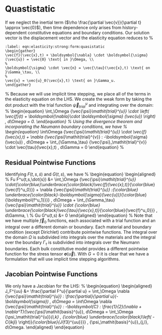 # Quastistatic

If we neglect the inertial term ($\rho \frac{\partial \vec{v}}{\partial t} \approx \vec{0}$), then time dependence only arises from history-dependent constitutive equations and boundary conditions.
Our solution vector is the displacement vector and the elasticity equation reduces to
%
```{math}
:label: eqn:elasticity:strong:form:quasistatic
\begin{gather}
\vec{f}(\vec{x},t) + \boldsymbol{\nabla} \cdot \boldsymbol{\sigma}(\vec{u}) = \vec{0} \text{ in }\Omega, \\
%
\boldsymbol{\sigma} \cdot \vec{n} = \vec{\tau}(\vec{x},t) \text{ on }\Gamma_\tau, \\
%
\vec{u} = \vec{u}_0(\vec{x},t) \text{ on }\Gamma_u.
\end{gather}
```
%
Because we will use implicit time stepping, we place all of the terms in the elasticity equation on the LHS.
We create the weak form by taking the dot product with the trial function ${\vec{\psi}_\mathit{trial}^{u}}$ and integrating over the domain:
%
\begin{equation}
\int_\Omega {\vec{\psi}_\mathit{trial}^{u}} \cdot \left( \vec{f}(t) + \boldsymbol{\nabla}\cdot \boldsymbol{\sigma} (\vec{u}) \right) \, d\Omega = 0.
\end{equation}
%
Using the divergence theorem and incorporating the Neumann boundary conditions, we have
%
\begin{equation}
\int_\Omega {\vec{\psi}_\mathit{trial}^{u}} \cdot \vec{f}(\vec{x},t) + \nabla {\vec{\psi}_\mathit{trial}^{v}} : -\boldsymbol{\sigma}(\vec{u}) \, d\Omega  + \int_{\Gamma_\tau} {\vec{\psi}_\mathit{trial}^{v}} \cdot \vec{\tau}(\vec{x},t) \, d\Gamma = 0
\end{equation}
%
## Residual Pointwise Functions

Identifying $F(t,s,\dot{s})$ and $G(t,s)$, we have
%
\begin{equation}
\begin{aligned}
% Fu
F^u(t,s,\dot{s}) &=  \int_\Omega {\vec{\psi}_\mathit{trial}^{u}} \cdot{\color{blue}\underbrace{\color{black}\vec{f}(\vec{x},t)}_{\color{blue}{\vec{f}^u_0}}} + \nabla {\vec{\psi}_\mathit{trial}^{u}} :{\color{blue} \underbrace{\color{black}-\boldsymbol{\sigma}(\vec{u})}_{\color{blue}{\boldsymbol{f^u_1}}}} \, d\Omega  + \int_{\Gamma_\tau} {\vec{\psi}_\mathit{trial}^{u}} \cdot {\color{blue}  \underbrace{\color{black}\vec{\tau}(\vec{x},t)}_{\color{blue}{\vec{f}^u_0}}} \, d\Gamma, \\
% Gu
G^u(t,s) &= 0
\end{aligned}
\end{equation}
%
Note that we have multiple $\vec{f}_0$ functions, each associated with a trial function and an integral over a different domain or boundary.
Each material and boundary condition (except Dirichlet) contribute pointwise functions.
The integral over the domain $\Omega$ is subdivided into integrals over the materials and the integral over the boundary $\Gamma_\tau$ is subdivided into integrals over the Neumann boundaries.
Each bulk constitutive model provides a different pointwise function for the stress tensor $\boldsymbol{\sigma}(\vec{u})$.
With $G=0$ it is clear that we have a formulation that will use implicit time stepping algorithms.

## Jacobian Pointwise Functions

We only have a Jacobian for the LHS:
%
\begin{equation}
\begin{aligned}
J_F^{uu} &= \frac{\partial F^u}{\partial u} = \int_\Omega \nabla {\vec{\psi}_\mathit{trial}^{u}} : \frac{\partial}{\partial u}(-\boldsymbol{\sigma}) \, d\Omega  = \int_\Omega \nabla {\vec{\psi}_\mathit{trial}^{u}} : -\boldsymbol{C} : \frac{1}{2}(\nabla + \nabla^T){\vec{\psi}_\mathit{basis}^{u}}\, d\Omega  = \int_\Omega {\psi_\mathit{trial}^{u}}_{i,k} \, {\color{blue} \underbrace{\color{black}\left( -C_{ikjl} \right)}_{\color{blue}{J_{f3}^{uu}}}} \, {\psi_\mathit{basis}^{u}}_{j,l}\, d\Omega.
\end{aligned}
\end{equation}

